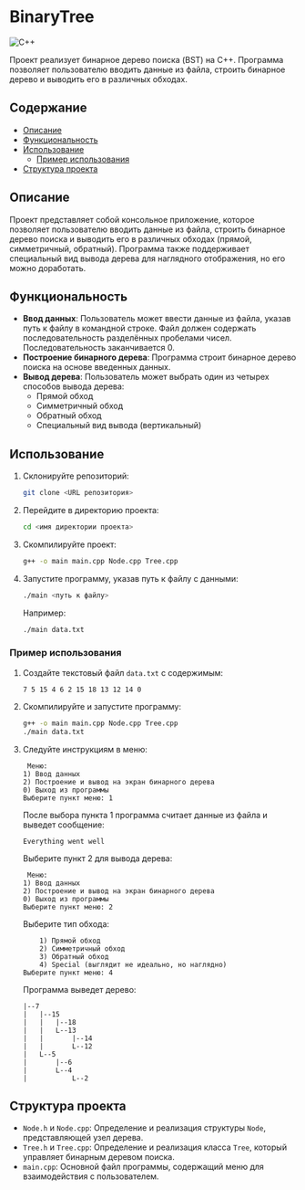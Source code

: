 # BinaryTree
![C++](https://img.shields.io/badge/C++-blue.svg)

Проект реализует бинарное дерево поиска (BST) на C++. Программа позволяет пользователю вводить данные из файла, строить бинарное дерево и выводить его в различных обходах.

## Содержание

- [Описание](#описание)
- [Функциональность](#функциональность)
- [Использование](#использование)
    - [Пример использования](#пример-использования)
- [Структура проекта](#структура-проекта)

## Описание

Проект представляет собой консольное приложение, которое позволяет пользователю вводить данные из файла, строить бинарное дерево поиска и выводить его в различных обходах (прямой, симметричный, обратный). Программа также поддерживает специальный вид вывода дерева для наглядного отображения, но его можно доработать.

## Функциональность

- **Ввод данных**: Пользователь может ввести данные из файла, указав путь к файлу в командной строке. Файл должен содержать последовательность разделённых пробелами чисел. Последовательность заканчивается 0.
- **Построение бинарного дерева**: Программа строит бинарное дерево поиска на основе введенных данных.
- **Вывод дерева**: Пользователь может выбрать один из четырех способов вывода дерева:
  - Прямой обход
  - Симметричный обход
  - Обратный обход
  - Специальный вид вывода (вертикальный)

## Использование

1. Склонируйте репозиторий:
    ```sh
    git clone <URL репозитория>
    ```
2. Перейдите в директорию проекта:
    ```sh
    cd <имя директории проекта>
    ```
3. Скомпилируйте проект:
    ```sh
    g++ -o main main.cpp Node.cpp Tree.cpp
    ```
4. Запустите программу, указав путь к файлу с данными:
    ```sh
    ./main <путь к файлу>
    ```
    Например:
    ```sh
    ./main data.txt
    ```
    
### Пример использования

1. Создайте текстовый файл `data.txt` с содержимым:
    ```
    7 5 15 4 6 2 15 18 13 12 14 0
    ```
2. Скомпилируйте и запустите программу:
    ```sh
    g++ -o main main.cpp Node.cpp Tree.cpp
    ./main data.txt
    ```
3. Следуйте инструкциям в меню:
    ```
     Меню:
    1) Ввод данных
    2) Построение и вывод на экран бинарного дерева
    0) Выход из программы
    Выберите пункт меню: 1
    ```
    После выбора пункта 1 программа считает данные из файла и выведет сообщение:
    ```
    Everything went well
    ```
    Выберите пункт 2 для вывода дерева:
    ```
     Меню:
    1) Ввод данных
    2) Построение и вывод на экран бинарного дерева
    0) Выход из программы
    Выберите пункт меню: 2
    ```
    Выберите тип обхода:
    ```
        1) Прямой обход
        2) Симметричный обход
        3) Обратный обход
        4) Special (выглядит не идеально, но наглядно)
    Выберите пункт меню: 4
    ```
    Программа выведет дерево:
    ```
    |--7
    |   |--15
    |   |   |--18
    |   |   L--13
    |   |       |--14
    |   |       L--12
    |   L--5
    |       |--6
    |       L--4
    |           L--2
    ```
    
## Структура проекта

- `Node.h` и `Node.cpp`: Определение и реализация структуры `Node`, представляющей узел дерева.
- `Tree.h` и `Tree.cpp`: Определение и реализация класса `Tree`, который управляет бинарным деревом поиска.
- `main.cpp`: Основной файл программы, содержащий меню для взаимодействия с пользователем.

